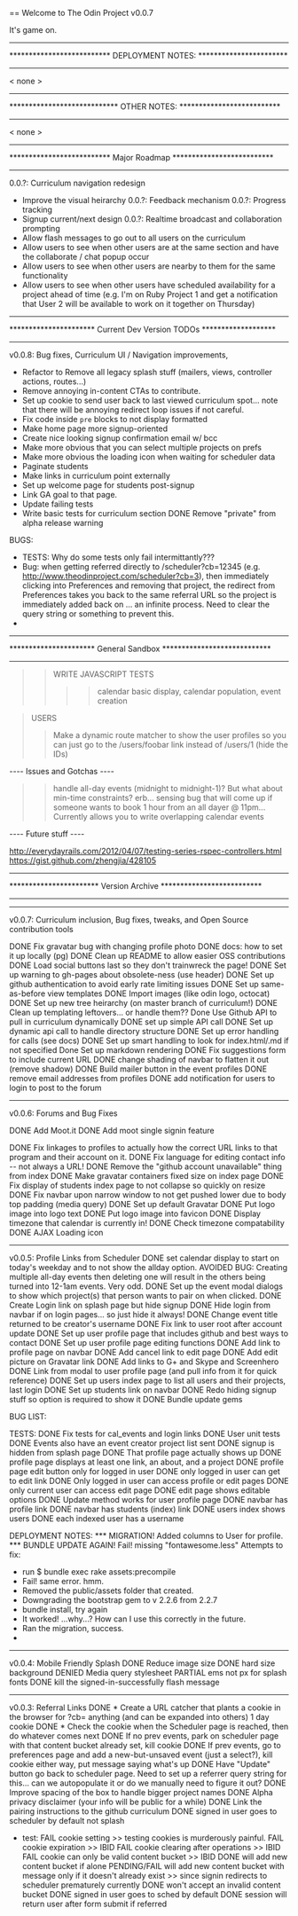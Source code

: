 == Welcome to The Odin Project v0.0.7

It's game on.

*********************************************************************
**************************  DEPLOYMENT NOTES: ***********************
*********************************************************************

< none >

*********************************************************************
****************************  OTHER NOTES: **************************
*********************************************************************
< none >

*********************************************************************
**************************  Major Roadmap  **************************
*********************************************************************

0.0.?: Curriculum navigation redesign
* Improve the visual heirarchy
0.0.?: Feedback mechanism
0.0.?: Progress tracking
* Signup current/next design
0.0.?: Realtime broadcast and collaboration prompting
* Allow flash messages to go out to all users on the curriculum
* Allow users to see when other users are at the same section and have the collaborate / chat popup occur
* Allow users to see when other users are nearby to them for the same functionality
* Allow users to see when other users have scheduled availability for a project ahead of time (e.g. I'm on Ruby Project 1 and get a notification that User 2 will be available to work on it together on Thursday)

*********************************************************************
**********************  Current Dev Version TODOs *******************
*********************************************************************

v0.0.8: Bug fixes, Curriculum UI / Navigation improvements, 
* Refactor to Remove all legacy splash stuff (mailers, views, controller actions, routes...)
* Remove annoying in-content CTAs to contribute.
* Set up cookie to send user back to last viewed curriculum spot... note that there will be annoying redirect loop issues if not careful.
* Fix code inside `pre` blocks to not display formatted
* Make home page more signup-oriented
* Create nice looking signup confirmation email w/ bcc
* Make more obvious that you can select multiple projects on prefs
* Make more obvious the loading icon when waiting for scheduler data
* Paginate students
* Make links in curriculum point externally
* Set up welcome page for students post-signup
* Link GA goal to that page.
* Update failing tests
* Write basic tests for curriculum section
DONE Remove "private" from alpha release warning


BUGS:
* TESTS: Why do some tests only fail intermittantly???
* Bug: when getting referred directly to /scheduler?cb=12345 (e.g. http://www.theodinproject.com/scheduler?cb=3), then immediately clicking into Preferences and removing that project, the redirect from Preferences takes you back to the same referral URL so the project is immediately added back on ... an infinite process.  Need to clear the query string or something to prevent this.
* 



*********************************************************************
**********************  General Sandbox  ****************************
*********************************************************************

>> WRITE JAVASCRIPT TESTS
>>>> calendar basic display, calendar population, event creation

> USERS
>> Make a dynamic route matcher to show the user profiles so you can just go to the /users/foobar link instead of /users/1 (hide the IDs)


---- Issues and Gotchas ----
>> handle all-day events (midnight to midnight-1)?  But what about min-time constraints?  erb... sensing bug that will come up if someone wants to book 1 hour from an all dayer @ 11pm...
>> Currently allows you to write overlapping calendar events

---- Future stuff ----


http://everydayrails.com/2012/04/07/testing-series-rspec-controllers.html
https://gist.github.com/zhengjia/428105


********************************************************************
***********************  Version Archive  **************************
********************************************************************

************
v0.0.7: Curriculum inclusion, Bug fixes, tweaks, and Open Source contribution tools

DONE Fix gravatar bug with changing profile photo
DONE docs: how to set it up locally (pg)
DONE Clean up README to allow easier OSS contributions
DONE Load social buttons last so they don't trainwreck the page!
DONE Set up warning to gh-pages about obsolete-ness (use header)
DONE Set up github authentication to avoid early rate limiting issues
DONE Set up same-as-before view templates
DONE Import images (like odin logo, octocat)
DONE Set up new tree heirarchy (on master branch of curriculum!)
DONE Clean up templating leftovers... or handle them??
Done Use Github API to pull in curriculum dynamically
DONE set up simple API call
DONE Set up dynamic api call to handle directory structure
DONE Set up error handling for calls (see docs) 
DONE Set up smart handling to look for index.html/.md if not specified
Done Set up markdown rendering
DONE Fix suggestions form to include current URL
DONE change shading of navbar to flatten it out (remove shadow)
DONE Build mailer button in the event profiles
DONE remove email addresses from profiles
DONE add notification for users to login to post to the forum


************
v0.0.6: Forums and Bug Fixes

DONE Add Moot.it
DONE Add moot single signin feature

DONE Fix linkages to profiles to actually how the correct URL links to that program and their account on it.
DONE Fix language for editing contact info -- not always a URL!
DONE Remove the "github account unavailable" thing from index
DONE Make gravatar containers fixed size on index page
DONE Fix display of students index page to not collapse so quickly on resize
DONE Fix navbar upon narrow window to not get pushed lower due to body top padding (media query)
DONE Set up default Gravatar
DONE Put logo image into logo text
DONE Put logo image into favicon
DONE Display timezone that calendar is currently in!
DONE Check timezone compatability
DONE AJAX Loading icon

**********
v0.0.5: Profile Links from Scheduler
DONE set calendar display to start on today's weekday and to not show the allday option.
AVOIDED BUG: Creating multiple all-day events then deleting one will result in the others being turned into 12-1am events. Very odd.
DONE Set up the event modal dialogs to show which project(s) that person wants to pair on when clicked.
DONE Create Login link on splash page but hide signup
DONE Hide login from navbar if on login pages... so just hide it always!
DONE Change event title returned to be creator's username
DONE Fix link to user root after account update
DONE Set up user profile page that includes github and best ways to contact
DONE Set up user profile page editing functions
DONE Add link to profile page on navbar
DONE Add cancel link to edit page
DONE Add edit picture on Gravatar link
DONE Add links to G+ and Skype and Screenhero
DONE Link from modal to user profile page (and pull info from it for quick reference)
DONE Set up users index page to list all users and their projects, last login
DONE Set up students link on navbar
DONE Redo hiding signup stuff so option is required to show it
DONE Bundle update gems

BUG LIST:

TESTS:
DONE Fix tests for cal_events and login links
DONE User unit tests
DONE Events also have an event creator project list sent
DONE signup is hidden from splash page
DONE That profile page actually shows up
DONE profile page displays at least one link, an about, and a project
DONE profile page edit button only for logged in user
DONE only logged in user can get to edit link
DONE Only logged in user can access profile or edit pages
DONE only current user can access edit page
DONE edit page shows editable options
DONE Update method works for user profile page
DONE navbar has profile link
DONE navbar has students (index) link
DONE users index shows users
DONE each indexed user has a username

DEPLOYMENT NOTES:
*** MIGRATION! Added columns to User for profile.
*** BUNDLE UPDATE AGAIN!
Fail! missing "fontawesome.less"
Attempts to fix:
* run $ bundle exec rake assets:precompile
* Fail! same error. hmm.
* Removed the public/assets folder that created.
* Downgrading the bootstrap gem to v 2.2.6 from 2.2.7
* bundle install, try again
* It worked! ...why...? How can I use this correctly in the future.
* Ran the migration, success.
* 

**********
v0.0.4:  Mobile Friendly Splash
DONE Reduce image size
DONE hard size background
DENIED Media query stylesheet
PARTIAL ems not px for splash fonts
DONE kill the signed-in-successfully flash message
**********
v0.0.3: Referral Links
DONE * Create a URL catcher that plants a cookie in the browser for ?cb= anything (and can be expanded into others) 1 day cookie
DONE * Check the cookie when the Scheduler page is reached, then do whatever comes next
DONE If no prev events, park on scheduler page with that content bucket already set, kill cookie
DONE If prev events, go to preferences page and add a new-but-unsaved event (just a select?), kill cookie either way, put message saying what's up
DONE Have "Update" button go back to scheduler page.  Need to set up a referrer query string for this... can we autopopulate it or do we manually need to figure it out?
DONE Improve spacing of the box to handle bigger project names
DONE Alpha privacy disclaimer (your info will be public for a while)
DONE Link the pairing instructions to the github curriculum
DONE signed in user goes to scheduler by default not splash
* test:
FAIL cookie setting >> testing cookies is murderously painful.
FAIL cookie expiration >> IBID
FAIL cookie clearing after operations >> IBID
FAIL cookie can only be valid content bucket >> IBID
DONE will add new content bucket if alone
PENDING/FAIL will add new content bucket with message only if it doesn't already exist >> since signin redirects to scheduler prematurely currently
DONE won't accept an invalid content bucket
DONE signed in user goes to sched by default
DONE session will return user after form submit if referred
